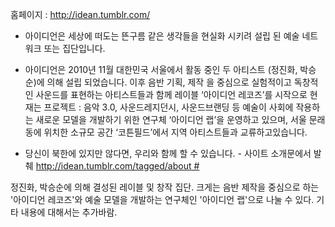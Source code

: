 홈페이지 : <http://idean.tumblr.com/>

  -
    아이디언은 세상에 떠도는 뜬구름 같은 생각들을 현실화 시키려 설립 된 예술 네트워크 또는 집단입니다.

<!-- end list -->

  -
    아이디언은 2010년 11월 대한민국 서울에서 활동 중인 두 아티스트 (정진화, 박승순)에 의해 설립 되었습니다. 이후
    음반 기획, 제작 을 중심으로 실험적이고 독창적인 사운드를 표현하는 아티스트들과 함께 레이블 ‘아이디언 레코즈’를
    시작으로 현재는 프로젝트 : 음악 3.0, 사운드레지던시, 사운드브랜딩 등 예술이 사회에 작용하는 새로운 모델을
    개발하기 위한 연구체 ‘아이디언 랩’을 운영하고 있으며, 서울 문래동에 위치한 소규모 공간 ‘코튼필드’에서
    지역 아티스트들과 교류하고있습니다.

<!-- end list -->

  -
    당신이 북한에 있지만 않다면, 우리와 함께 할 수 있습니다. - 사이트 소개문에서 발췌
    [<http://idean.tumblr.com/tagged/about>
    \#](/http://idean.tumblr.com/tagged/about_# "wikilink")

정진화, 박승순에 의해 결성된 레이블 및 창작 집단. 크게는 음반 제작을 중심으로 하는 '아이디언 레코즈'와 예술 모델을 개발하는
연구체인 '아이디언 랩'으로 나눌 수 있다. 기타 내용에 대해서는 추가바람.